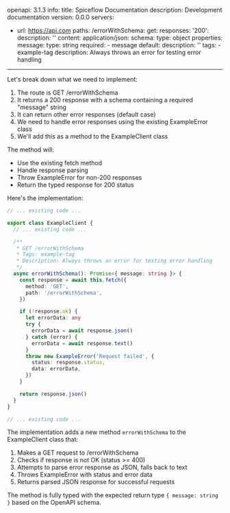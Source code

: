 openapi: 3.1.3
info:
  title: Spiceflow Documentation
  description: Development documentation
  version: 0.0.0
servers:
  - url: https://api.com
paths:
  /errorWithSchema:
    get:
      responses:
        '200':
          description: ''
          content:
            application/json:
              schema:
                type: object
                properties:
                  message:
                    type: string
                required:
                  - message
        default:
          description: ''
      tags:
        - example-tag
      description: Always throws an error for testing error handling

---
Let's break down what we need to implement:

1. The route is GET /errorWithSchema
2. It returns a 200 response with a schema containing a required "message" string
3. It can return other error responses (default case)
4. We need to handle error responses using the existing ExampleError class
5. We'll add this as a method to the ExampleClient class

The method will:
- Use the existing fetch method
- Handle response parsing
- Throw ExampleError for non-200 responses
- Return the typed response for 200 status

Here's the implementation:

```typescript:client.ts
// ... existing code ...

export class ExampleClient {
  // ... existing code ...

  /**
   * GET /errorWithSchema
   * Tags: example-tag
   * Description: Always throws an error for testing error handling
   */
  async errorWithSchema(): Promise<{ message: string }> {
    const response = await this.fetch({
      method: 'GET',
      path: '/errorWithSchema',
    })

    if (!response.ok) {
      let errorData: any
      try {
        errorData = await response.json()
      } catch (error) {
        errorData = await response.text()
      }
      throw new ExampleError('Request failed', {
        status: response.status,
        data: errorData,
      })
    }

    return response.json()
  }
}

// ... existing code ...
```

The implementation adds a new method `errorWithSchema` to the ExampleClient class that:
1. Makes a GET request to /errorWithSchema
2. Checks if response is not OK (status >= 400)
3. Attempts to parse error response as JSON, falls back to text
4. Throws ExampleError with status and error data
5. Returns parsed JSON response for successful requests

The method is fully typed with the expected return type `{ message: string }` based on the OpenAPI schema.